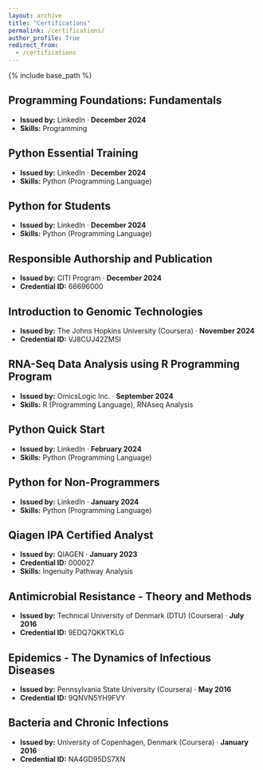 ```yaml
---
layout: archive
title: "Certifications"
permalink: /certifications/
author_profile: True
redirect_from:
  - /certifications
---
```


{% include base_path %}

## Programming Foundations: Fundamentals
- **Issued by:** LinkedIn · **December 2024**  
- **Skills:** Programming  


## Python Essential Training
- **Issued by:** LinkedIn · **December 2024**  
- **Skills:** Python (Programming Language)  


## Python for Students
- **Issued by:** LinkedIn · **December 2024**  
- **Skills:** Python (Programming Language)  


## Responsible Authorship and Publication
- **Issued by:** CITI Program · **December 2024**  
- **Credential ID:** 66696000  


## Introduction to Genomic Technologies
- **Issued by:** The Johns Hopkins University (Coursera) · **November 2024**  
- **Credential ID:** VJ8CUJ42ZMSI  


## RNA-Seq Data Analysis using R Programming Program
- **Issued by:** OmicsLogic Inc. · **September 2024**  
- **Skills:** R (Programming Language), RNAseq Analysis  


## Python Quick Start
- **Issued by:** LinkedIn · **February 2024**  
- **Skills:** Python (Programming Language)  

## Python for Non-Programmers
- **Issued by:** LinkedIn · **January 2024**  
- **Skills:** Python (Programming Language)  


## Qiagen IPA Certified Analyst
- **Issued by:** QIAGEN · **January 2023**  
- **Credential ID:** 000027  
- **Skills:** Ingenuity Pathway Analysis  


## Antimicrobial Resistance - Theory and Methods
- **Issued by:** Technical University of Denmark (DTU) (Coursera) · **July 2016**  
- **Credential ID:** 9EDQ7QKKTKLG  


## Epidemics - The Dynamics of Infectious Diseases
- **Issued by:** Pennsylvania State University (Coursera) · **May 2016**  
- **Credential ID:** 9QNVN5YH9FVY  


## Bacteria and Chronic Infections
- **Issued by:** University of Copenhagen, Denmark (Coursera) · **January 2016**  
- **Credential ID:** NA4GD95DS7XN  
